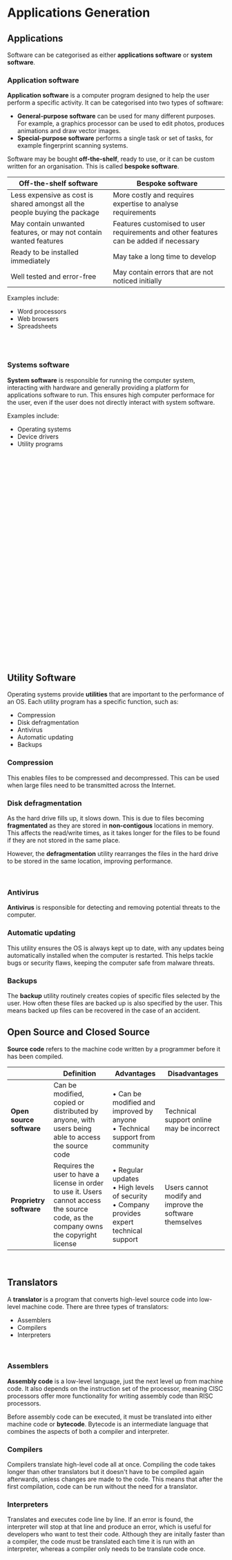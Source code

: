 # Applications Generation

## Applications
Software can be categorised as either **applications software** or **system software**.

### Application software
**Application software** is a computer program designed to help the user perform a specific activity. It can be categorised into two types of software:
- **General-purpose software** can be used for many different purposes. For example, a graphics processor can be used to edit photos, produces animations and draw vector images.
- **Special-purpose software** performs a single task or set of tasks, for example fingerprint scanning systems.

Software may be bought **off-the-shelf**, ready to use, or it can be custom written for an organisation. This is called **bespoke software**.

Off-the-shelf software | Bespoke software                            
------------ | -------------
Less expensive as cost is shared amongst all the people buying the package | More costly and requires expertise to analyse requirements
May contain unwanted features, or may not contain wanted features | Features customised to user requirements and other features can be added if necessary
Ready to be installed immediately | May take a long time to develop
Well tested and error-free | May contain errors that are not noticed initially

Examples include:
- Word processors
- Web browsers
- Spreadsheets

<br>

<br>

### Systems software
**System software** is responsible for running the computer system, interacting with hardware and generally providing a platform for applications software to run. This ensures high computer performace for the user, even if the user does not directly interact with system software.

Examples include:
- Operating systems
- Device drivers
- Utility programs

<br>

<br>

<br>

<br>

<br>

<br>

<br>

<br>

<br>

<br>

<br>

<br>

<br>

<br>

<br>

<br>

<br>

<br>

<br>

<br>

<br>

<br>

<br>

<br>

<br>

<br>

<br>

<br>

## Utility Software
Operating systems provide **utilities** that are important to the performance of an OS. Each utility program has a specific function, such as:
- Compression
- Disk defragmentation
- Antivirus
- Automatic updating
- Backups

### Compression
This enables files to be compressed and decompressed. This can be used when large files need to be transmitted across the Internet.

### Disk defragmentation
As the hard drive fills up, it slows down. This is due to files becoming **fragmentated** as they are stored in **non-contigous** locations in memory. This affects the read/write times, as it takes longer for the files to be found if they are not stored in the same place.

However, the **defragmentation** utility rearranges the files in the hard drive to be stored in the same location, improving performance.

<br>

### Antivirus
**Antivirus** is responsible for detecting and removing potential threats to the computer.

### Automatic updating
This utility ensures the OS is always kept up to date, with any updates being automatically installed when the computer is restarted. This helps tackle bugs or security flaws, keeping the computer safe from malware threats.

### Backups
The **backup** utility routinely creates copies of specific files selected by the user. How often these files are backed up is also specified by the user. This means backed up files can be recovered in the case of an accident.

## Open Source and Closed Source
**Source code** refers to the machine code written by a programmer before it has been compiled.

|   | **Definition** | **Advantages** | **Disadvantages**  |
| ------------- | ------------- | ------------- | ------------- |
| **Open source software**  | Can be modified, copied or distributed by anyone, with users being able to access the source code| • Can be modified and improved by anyone  <br> • Technical support from community | Technical support online may be incorrect |
| **Proprietry software** | Requires the user to have a license in order to use it. Users cannot access the source code, as the company owns the copyright license  | • Regular updates <br> • High levels of security <br> • Company provides expert technical support | Users cannot modify and improve the software themselves  |

<br>

## Translators
A **translator** is a program that converts high-level source code into low-level machine code. There are three types of translators:
- Assemblers
- Compilers
- Interpreters

<br>

### Assemblers
**Assembly code** is a low-level language, just the next level up from machine code. It also depends on the instruction set of the processor, meaning CISC processors offer more functionality for writing assembly code than RISC processors.

Before assembly code can be executed, it must be translated into either machine code or **bytecode**. Bytecode is an intermediate language that combines the aspects of both a compiler and interpreter.

### Compilers
Compilers translate high-level code all at once. Compiling the code takes longer than other translators but it doesn't have to be compiled again afterwards, unless changes are made to the code. This means that after the first compilation, code can be run without the need for a translator.

### Interpreters
Translates and executes code line by line. If an error is found, the interpreter will stop at that line and produce an error, which is useful for developers who want to test their code. Although they are initally faster than a compiler, the code must be translated each time it is run with an interpreter, whereas a compiler only needs to be translate code once.


















